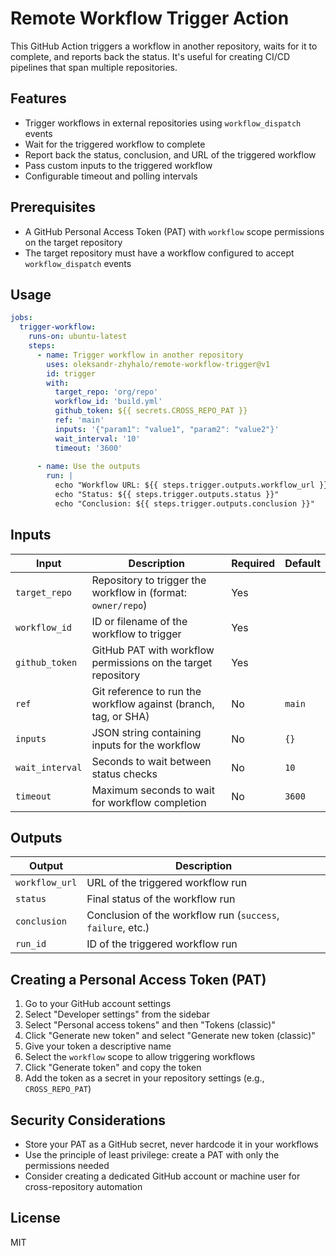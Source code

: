 # Remote  Workflow Trigger Action

This GitHub Action triggers a workflow in another repository, waits for it to complete, and reports back the status. It's useful for creating CI/CD pipelines that span multiple repositories.

## Features

- Trigger workflows in external repositories using `workflow_dispatch` events
- Wait for the triggered workflow to complete
- Report back the status, conclusion, and URL of the triggered workflow
- Pass custom inputs to the triggered workflow
- Configurable timeout and polling intervals

## Prerequisites

- A GitHub Personal Access Token (PAT) with `workflow` scope permissions on the target repository
- The target repository must have a workflow configured to accept `workflow_dispatch` events

## Usage

```yaml
jobs:
  trigger-workflow:
    runs-on: ubuntu-latest
    steps:
      - name: Trigger workflow in another repository
        uses: oleksandr-zhyhalo/remote-workflow-trigger@v1
        id: trigger
        with:
          target_repo: 'org/repo'
          workflow_id: 'build.yml'
          github_token: ${{ secrets.CROSS_REPO_PAT }}
          ref: 'main'
          inputs: '{"param1": "value1", "param2": "value2"}'
          wait_interval: '10'
          timeout: '3600'
      
      - name: Use the outputs
        run: |
          echo "Workflow URL: ${{ steps.trigger.outputs.workflow_url }}"
          echo "Status: ${{ steps.trigger.outputs.status }}"
          echo "Conclusion: ${{ steps.trigger.outputs.conclusion }}"
```

## Inputs

| Input | Description | Required | Default |
|-------|-------------|----------|---------|
| `target_repo` | Repository to trigger the workflow in (format: `owner/repo`) | Yes | |
| `workflow_id` | ID or filename of the workflow to trigger | Yes | |
| `github_token` | GitHub PAT with workflow permissions on the target repository | Yes | |
| `ref` | Git reference to run the workflow against (branch, tag, or SHA) | No | `main` |
| `inputs` | JSON string containing inputs for the workflow | No | `{}` |
| `wait_interval` | Seconds to wait between status checks | No | `10` |
| `timeout` | Maximum seconds to wait for workflow completion | No | `3600` |

## Outputs

| Output | Description |
|--------|-------------|
| `workflow_url` | URL of the triggered workflow run |
| `status` | Final status of the workflow run |
| `conclusion` | Conclusion of the workflow run (`success`, `failure`, etc.) |
| `run_id` | ID of the triggered workflow run |

## Creating a Personal Access Token (PAT)

1. Go to your GitHub account settings
2. Select "Developer settings" from the sidebar
3. Select "Personal access tokens" and then "Tokens (classic)"
4. Click "Generate new token" and select "Generate new token (classic)"
5. Give your token a descriptive name
6. Select the `workflow` scope to allow triggering workflows
7. Click "Generate token" and copy the token
8. Add the token as a secret in your repository settings (e.g., `CROSS_REPO_PAT`)

## Security Considerations

- Store your PAT as a GitHub secret, never hardcode it in your workflows
- Use the principle of least privilege: create a PAT with only the permissions needed
- Consider creating a dedicated GitHub account or machine user for cross-repository automation

## License

MIT
